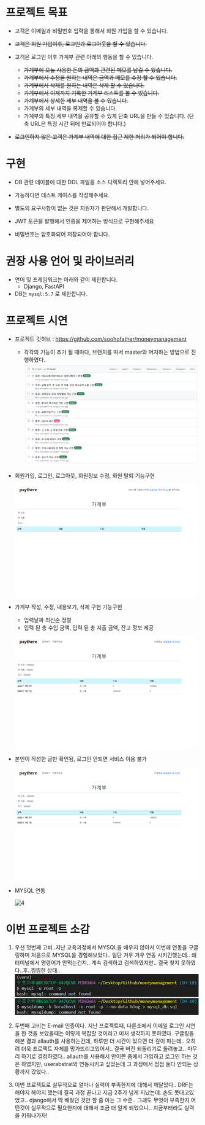 # 프로젝트 목표

- 고객은 이메일과 비밀번호 입력을 통해서 회원 가입을 할 수 있습니다.

- ~~고객은 회원 가입이후, 로그인과 로그아웃을 할 수 있습니다.~~

- 고객은 로그인 이후 가계부 관련 아래의 행동을 할 수 있습니다.
  - ~~가계부에 오늘 사용한 돈의 금액과 관련된 메모를 남길 수 있습니다.~~
  - ~~가계부에서 수정을 원하는 내역은 금액과 메모를 수정 할 수 있습니다.~~
  - ~~가계부에서 삭제를 원하는 내역은 삭제 할 수 있습니다.~~
  - ~~가계부에서 이제까지 기록한 가계부 리스트를 볼 수 있습니다.~~
  - ~~가계부에서 상세한 세부 내역을 볼 수 있습니다.~~
  - 가계부의 세부 내역을 복제할 수 있습니다.
  - 가계부의 특정 세부 내역을 공유할 수 있게 단축 URL을 만들 수 있습니다. (단축 URL은 특정 시간 뒤에 만료되어야 합니다.)

- ~~로그인하지 않은 고객은 가계부 내역에 대한 접근 제한 처리가 되어야 합니다.~~



# 구현

- DB 관련 테이블에 대한 DDL 파일을 소스 디렉토리 안에 넣어주세요.

- 가능하다면 테스트 케이스를 작성해주세요.
- 별도의 요구사항이 없는 것은 지원자가 판단해서 개발합니다.
- JWT 토큰을 발행해서 인증을 제어하는 방식으로 구현해주세요
- 비밀번호는 암호화되어 저장되어야 합니다.



# 권장 사용 언어 및 라이브러리

- 언어 및 프레임워크는 아래와 같이 제한합니다.
  - Django, FastAPI
- DB는 `mysql:5.7` 로 제한합니다.



# 프로젝트 시연

- 프로젝트 깃허브 : https://github.com/soohofather/moneymanagement
  - 각각의 기능이 추가 될 때마다, 브랜치를 따서 master와 머지하는 방법으로 진행하였다.![image-20230107222048957](assets/image-20230107222048957.png)

- 회원가입, 로그인, 로그아웃, 회원정보 수정, 회원 탈퇴 기능구현

  ![1](assets/1.gif)

- 가계부 작성, 수정, 내용보기, 삭제 구현 기능구현

  - 입력날짜 최신순 정렬
  - 입력 된 총 수입 금액, 입력 된 총 지출 금액, 잔고 정보 제공

  ![2](assets/2.gif)

- 본인이 작성한 글만 확인됨, 로그인 안되면 서비스 이용 불가

  ![3](assets/3.gif)

- MYSQL 연동 

  ![4](assets/4.gif)

  

# 이번 프로젝트 소감

1. 우선 첫번째 고비..지난 교육과정에서 MYSQL을 배우지 않아서 이번에 연동을 구글링하며 처음으로 MYSQL을 경험해보았다.. 일단 겨우 겨우 연동 시키긴했는데.. 왜 터미널에서 명령어가 안먹는건지.. 계속 검색하고 검색하였지만.. 결국 찾지 못하였다..후..찝찝한 상태..![image-20230107215930424](assets/image-20230107215930424.png)![image-20230107220022150](assets/image-20230107220022150.png)

2. 두번째 고비는 E-mail 인증이다. 지난 프로젝트때, 다른조에서 이메일 로그인 시연을 한 것을 보았을때는 이렇게 복잡할 것이라고 미처 생각하지 못하였다. 구글링을 해본 결과 allauth를 사용하는건데, 하루만 더 시간이 있으면 더 깊이 파는데.. 오히려 더욱 프로젝트 자체를 망가뜨리고있어서.. 결국 버전 되돌리기로 돌려놓고.. 마무리 하기로 결정하였다.. allauth를 사용해서 안이쁜 폼에서 가입하고 로그인 하는 것은 하였지만, userabstrat와  연동시키고 싶었는데 그 과정에서 점점 둘다 안되는 상황까지 갔었다.. 
3.  이번 프로젝트로 실무적으로 얼마나 실력이 부족한지에 대해서 깨달았다.. DRF는 해야지 해야지 했는데 결국 과정 끝나고 지금 2주가 넘게 지났는데..손도 못대고있었고..  django에서 딱 배웠던 것만 할 줄 아는 그 수준.. 그래도 무엇이 부족한지 어떤것이 실무적으로 필요한지에 대해서 조금 더 알게 되었으니.. 지금부터라도 실력을 키워나가자!